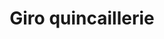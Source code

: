 ---
title: "Giro quincaillerie"
url: /route-nationale-descahos/giro-quincaillerie/
shop: hardware
---